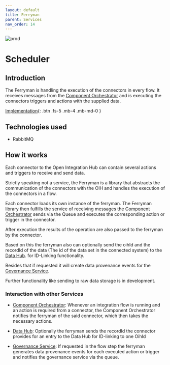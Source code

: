 ```yaml
---
layout: default
title: Ferryman
parent: Services
nav_order: 14
---
```


<!-- Description Guidelines

Please note:
Use the full links to reference other files or images! Relative links will not work under our theme settings settings.
-->

<!-- please choose the appropriate batch and delete/comment the others  -->
![prod](https://img.shields.io/badge/Status-Production-brightgreen.svg)

# **Scheduler** <!-- make sure spelling is consistent with other sources and within this document -->

## Introduction

<!-- 2 sentences: what does it do and how -->

The Ferryman is handling the execution of the connectors in every flow. It receives messages from the [Component Orchestrator](https://openintegrationhub.github.io//docs/Services/ComponentOrchestrator.html) and is executing the connectors triggers and actions with the supplied data.

<!-- [API Reference](){: .btn .fs-5 .mb-4 .mb-md-0 } -->
[Implementation](https://github.com/openintegrationhub/openintegrationhub/tree/master/lib/ferryman){: .btn .fs-5 .mb-4 .mb-md-0 }

## Technologies used

<!-- please name and elaborate on other technologies or standards the service uses -->
- RabbitMQ

## How it works
<!-- describe core functionalities and underlying concepts in more detail -->

Each connector to the Open Integration Hub can contain several actions and triggers to receive and send data.

Strictly speaking not a service, the Ferryman is a library that abstracts the communication of the connectors with the OIH and handles the execution of the connectors in a flow.

Each connector loads its own instance of the ferryman. The Ferryman library then fulfills the service of receiving messages the [Component Orchestrator](https://openintegrationhub.github.io//docs/Services/ComponentOrchestrator.html) sends via the Queue and executes the corresponding action or trigger in the connector.

After execution the results of the operation are also passed to the ferryman by the connector.

Based on this the ferryman also can optionally send the oihId and the recordId of the data (The id of the data set in the connected system) to the [Data Hub](https://openintegrationhub.github.io//docs/Services/DataHub.html). for ID-Linking functionality.

Besides that if requested it will create data provenance events for the [Governance Service](https://openintegrationhub.github.io//docs/Services/GovernanceService.html).

Further functionality like sending to raw data storage is in development.


### Interaction with other Services
<!-- list and link the services this one interacts with and describe each interaction briefly (1-2 sentences) -->


- [Component Orchestrator](https://openintegrationhub.github.io//docs/Services/ComponentOrchestrator.html): Whenever an integration flow is running and an action is required from a connector, the Component Orchestrator notifies the ferryman of the said connector, which then takes the necessary actions.

- [Data Hub](https://openintegrationhub.github.io//docs/Services/DataHub.html): Optionally the ferryman sends the recordId the connector provides for an entry to the Data Hub for ID-linking to one OihId

- [Governance Service](https://openintegrationhub.github.io//docs/Services/GovernanceService.html): If requested in the flow step the ferryman generates data provenance events for each executed action or trigger and notifies the governance service via the queue.
